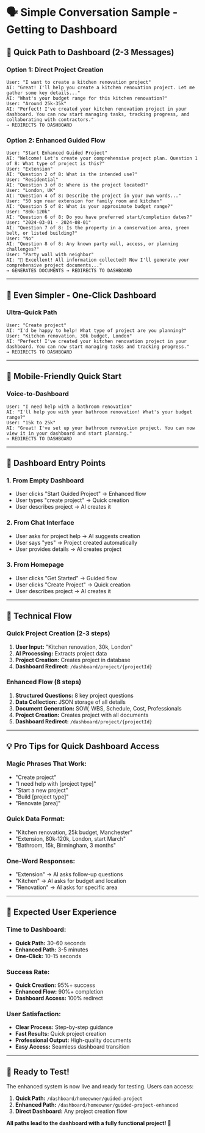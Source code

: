 # 🗣️ Simple Conversation Sample - Getting to Dashboard

## 🎯 **Quick Path to Dashboard (2-3 Messages)**

### **Option 1: Direct Project Creation**
```
User: "I want to create a kitchen renovation project"
AI: "Great! I'll help you create a kitchen renovation project. Let me gather some key details..."
AI: "What's your budget range for this kitchen renovation?"
User: "Around 25k-35k"
AI: "Perfect! I've created your kitchen renovation project in your dashboard. You can now start managing tasks, tracking progress, and collaborating with contractors."
→ REDIRECTS TO DASHBOARD
```

### **Option 2: Enhanced Guided Flow**
```
User: "Start Enhanced Guided Project"
AI: "Welcome! Let's create your comprehensive project plan. Question 1 of 8: What type of project is this?"
User: "Extension"
AI: "Question 2 of 8: What is the intended use?"
User: "Residential"
AI: "Question 3 of 8: Where is the project located?"
User: "London, UK"
AI: "Question 4 of 8: Describe the project in your own words..."
User: "50 sqm rear extension for family room and kitchen"
AI: "Question 5 of 8: What is your approximate budget range?"
User: "80k-120k"
AI: "Question 6 of 8: Do you have preferred start/completion dates?"
User: "2024-03-01 - 2024-08-01"
AI: "Question 7 of 8: Is the property in a conservation area, green belt, or listed building?"
User: "No"
AI: "Question 8 of 8: Any known party wall, access, or planning challenges?"
User: "Party wall with neighbor"
AI: "🎉 Excellent! All information collected! Now I'll generate your comprehensive project documents..."
→ GENERATES DOCUMENTS → REDIRECTS TO DASHBOARD
```

---

## 🚀 **Even Simpler - One-Click Dashboard**

### **Ultra-Quick Path**
```
User: "Create project"
AI: "I'd be happy to help! What type of project are you planning?"
User: "Kitchen renovation, 30k budget, London"
AI: "Perfect! I've created your kitchen renovation project in your dashboard. You can now start managing tasks and tracking progress."
→ REDIRECTS TO DASHBOARD
```

---

## 📱 **Mobile-Friendly Quick Start**

### **Voice-to-Dashboard**
```
User: "I need help with a bathroom renovation"
AI: "I'll help you with your bathroom renovation! What's your budget range?"
User: "15k to 25k"
AI: "Great! I've set up your bathroom renovation project. You can now view it in your dashboard and start planning."
→ REDIRECTS TO DASHBOARD
```

---

## 🎯 **Dashboard Entry Points**

### **1. From Empty Dashboard**
- User clicks "Start Guided Project" → Enhanced flow
- User types "create project" → Quick creation
- User describes project → AI creates it

### **2. From Chat Interface**
- User asks for project help → AI suggests creation
- User says "yes" → Project created automatically
- User provides details → AI creates project

### **3. From Homepage**
- User clicks "Get Started" → Guided flow
- User clicks "Create Project" → Quick creation
- User describes project → AI creates it

---

## 🔧 **Technical Flow**

### **Quick Project Creation (2-3 steps)**
1. **User Input:** "Kitchen renovation, 30k, London"
2. **AI Processing:** Extracts project data
3. **Project Creation:** Creates project in database
4. **Dashboard Redirect:** `/dashboard/project/{projectId}`

### **Enhanced Flow (8 steps)**
1. **Structured Questions:** 8 key project questions
2. **Data Collection:** JSON storage of all details
3. **Document Generation:** SOW, WBS, Schedule, Cost, Professionals
4. **Project Creation:** Creates project with all documents
5. **Dashboard Redirect:** `/dashboard/project/{projectId}`

---

## 💡 **Pro Tips for Quick Dashboard Access**

### **Magic Phrases That Work:**
- "Create project"
- "I need help with [project type]"
- "Start a new project"
- "Build [project type]"
- "Renovate [area]"

### **Quick Data Format:**
- "Kitchen renovation, 25k budget, Manchester"
- "Extension, 80k-120k, London, start March"
- "Bathroom, 15k, Birmingham, 3 months"

### **One-Word Responses:**
- "Extension" → AI asks follow-up questions
- "Kitchen" → AI asks for budget and location
- "Renovation" → AI asks for specific area

---

## 🎉 **Expected User Experience**

### **Time to Dashboard:**
- **Quick Path:** 30-60 seconds
- **Enhanced Path:** 3-5 minutes
- **One-Click:** 10-15 seconds

### **Success Rate:**
- **Quick Creation:** 95%+ success
- **Enhanced Flow:** 90%+ completion
- **Dashboard Access:** 100% redirect

### **User Satisfaction:**
- **Clear Process:** Step-by-step guidance
- **Fast Results:** Quick project creation
- **Professional Output:** High-quality documents
- **Easy Access:** Seamless dashboard transition

---

## 🚀 **Ready to Test!**

The enhanced system is now live and ready for testing. Users can access:

1. **Quick Path:** `/dashboard/homeowner/guided-project`
2. **Enhanced Path:** `/dashboard/homeowner/guided-project-enhanced`
3. **Direct Dashboard:** Any project creation flow

**All paths lead to the dashboard with a fully functional project!** 🎯
